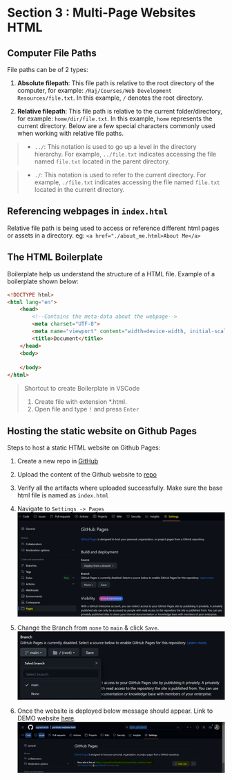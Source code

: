 # Section 3 : Multi-Page Websites HTML

## Computer File Paths

File paths can be of 2 types:

1. **Absolute filepath**: This file path is relative to the root directory of the computer, for example: `/Raj/Courses/Web Development Resources/file.txt`. In this example, `/` denotes the root directory.

2. **Relative filepath**: This file path is relative to the current folder/directory, for example: `home/dir/file.txt`. In this example, `home` represents the current directory. Below are a few special characters commonly used when working with relative file paths.

> - `../`: This notation is used to go up a level in the directory hierarchy. For example, `../file.txt` indicates accessing the file named `file.txt` located in the parent directory.

> - `./`: This notation is used to refer to the current directory. For example, `./file.txt` indicates accessing the file named `file.txt` located in the current directory.

## Referencing webpages in `index.html`

Relative file path is being used to access or reference different html pages or assets in a directory. eg:
`<a href="./about_me.html>About Me</a>`

## The HTML Boilerplate

Boilerplate help us understand the structure of a HTML file. Example of a boilerplate shown below:

```HTML
<!DOCTYPE html>
<html lang="en">
    <head>
        <!--Contains the meta-data about the webpage-->
        <meta charset="UTF-8">
        <meta name="viewport" content="width=device-width, initial-scale=1.0">
        <title>Document</title>
    </head>
    <body>

    </body>
</html>
```

> Shortcut to create Boilerplate in VSCode
>
> 1. Create file with extension \*.html.
> 2. Open file and type `!` and press `Enter`

## Hosting the static website on Github Pages

Steps to host a static HTML website on Github Pages:

1. Create a new repo in [GitHub](https://github.com/rppradhan08)

2. Upload the content of the Github website to [repo](https://github.com/rppradhan08/portfolio-website-html)

3. Verify all the artifacts where uploaded successfully. Make sure the base html file is named as `index.html`

4. Navigate to `Settings -> Pages`
   ![Image](./images/Github-Pages-1.png)

5. Change the Branch from `none` to `main` & click `Save`.
   ![Image](./images/Github-Pages-2.png)

6. Once the website is deployed below message should appear. Link to DEMO website [here](https://rppradhan08.github.io/portfolio-website-html/).
   ![Image](./images/Github-Pages-3.png)
